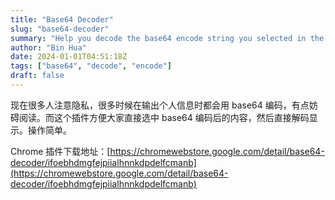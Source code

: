 ```yaml
---
title: "Base64 Decoder"
slug: "base64-decoder"
summary: "Help you decode the base64 encode string you selected in the web page"
author: "Bin Hua"
date: 2024-01-01T04:51:18Z
tags: ["base64", "decode", "encode"]
draft: false
---
```


现在很多人注意隐私，很多时候在输出个人信息时都会用 base64 编码，有点妨碍阅读。而这个插件方便大家直接选中 base64 编码后的内容，然后直接解码显示。操作简单。

Chrome 插件下载地址：[https://chromewebstore.google.com/detail/base64-decoder/ifoebhdmgfejpiialhnnkdpdelfcmanb](https://chromewebstore.google.com/detail/base64-decoder/ifoebhdmgfejpiialhnnkdpdelfcmanb)